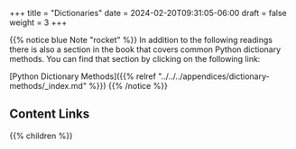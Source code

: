 +++
title = "Dictionaries"
date = 2024-02-20T09:31:05-06:00
draft = false
weight = 3
+++

{{% notice blue Note "rocket" %}}
In addition to the following readings there is also a section in the book that covers common Python dictionary methods. You can find that section by clicking on the following link:

[Python Dictionary Methods]({{% relref "../../../appendices/dictionary-methods/_index.md" %}})
{{% /notice %}}

## Content Links

{{% children %}}
